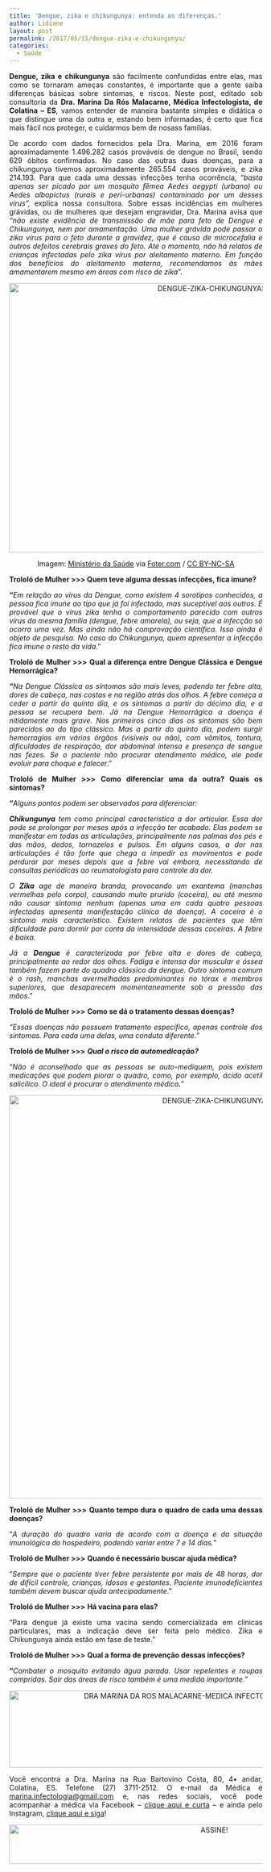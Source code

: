 ```yaml
---
title: 'Dengue, zika e chikungunya: entenda as diferenças.'
author: Lidiane
layout: post
permalink: /2017/05/15/dengue-zika-e-chikungunya/
categories:
  - Saúde
---
```

<p align="justify">
  <strong>Dengue, zika e chikungunya</strong> são facilmente confundidas entre elas, mas como se tornaram ameças constantes, é importante que a gente saiba diferenças básicas sobre sintomas, e riscos. Neste post, editado sob consultoria da <strong>Dra. Marina Da Rós Malacarne, Médica Infectologista, de Colatina – ES</strong>, vamos entender de maneira bastante simples e didática o que distingue uma da outra e, estando bem informadas, é certo que fica mais fácil nos proteger, e cuidarmos bem de nosass famílias.
</p>

<p align="justify">
  De acordo com dados fornecidos pela Dra. Marina, em 2016 foram aproximadamente 1.496.282 casos prováveis de dengue no Brasil, sendo 629 óbitos confirmados. No caso das outras duas doenças, para a chikungunya tivemos aproximadamente 265.554 casos prováveis, e zika 214.193. Para que cada uma dessas infecções tenha ocorrência, “<em>basta apenas ser picado por um mosquito fêmea Aedes aegypti (urbano) ou Aedes albopictus (rurais e peri-urbanas) contaminado por um desses vírus”, </em>explica nossa consultora<em>. </em>Sobre essas incidências em mulheres grávidas, ou de mulheres que desejam engravidar, Dra. Marina avisa que <em>“não existe evidência de transmissão de mãe para feto de Dengue e Chikungunya, nem por amamentação. Uma mulher grávida pode passar o zika vírus para o feto durante a gravidez, que é causa de microcefalia e outros defeitos cerebrais graves do feto. Até o momento, não há relatos de crianças infectadas pelo zika vírus por aleitamento materno. Em função dos benefícios do aleitamento materno, recomendamos às mães amamentarem mesmo em áreas com risco de zika</em>”.
</p>

<p align="center">
  <img class="alignnone size-full wp-image-13811" src="https://www.trololodemulher.com.br/2017/05/DENGUE-ZIKA-CHIKUNGUNYA2.jpg" alt="DENGUE-ZIKA-CHIKUNGUNYA[2]" width="800" height="534" />
</p>

<p align="center">
  Imagem: <a href="https://www.flickr.com/photos/ministeriodasaude/15961132911/" target="_blank" rel="noopener noreferrer">Ministério da Saúde</a> via <a href="http://foter.com/re/14d66a" target="_blank" rel="noopener noreferrer">Foter.com</a> / <a href="http://creativecommons.org/licenses/by-nc-sa/2.0/" target="_blank" rel="noopener noreferrer">CC BY-NC-SA</a>
</p>

<p align="justify">
  <strong>Trololó de Mulher >>> Quem teve alguma dessas infecções, fica imune?</strong>
</p>

<p align="justify">
  <strong>“</strong><em>Em relação ao vírus da Dengue, como existem 4 sorotipos conhecidos, a pessoa fica imune ao tipo que já foi infectado, mas suceptivel aos outros. É provável que o vírus zika tenha o comportamento parecido com outros vírus da mesma família (dengue, febre amarela), ou seja, que a infecção só ocorra uma vez. Mas ainda não há comprovação científica. Isso ainda é objeto de pesquisa. No caso do Chikungunya, quem apresentar a infecção fica imune o resto da vida</em>.”
</p>

<p align="justify">
  <strong>Trololó de Mulher >>></strong> <b>Qual a diferença entre Dengue Clássica e Dengue Hemorrágica?</b>
</p>

<p align="justify">
  <strong>“</strong><em>Na Dengue Clássica os sintomas são mais leves, podendo ter febre alta, dores de cabeça, nas costas e na região atrás dos olhos. A febre começa a ceder a partir do quinto dia, e os sintomas a partir do décimo dia, e a pessoa se recupera bem. Já na Dengue Hemorrágica a doença é nitidamente mais grave. Nos primeiros cinco dias os sintomas são bem parecidos ao do tipo clássico. Mas a partir do quinto dia, podem surgir hemorragias em vários órgãos (visíveis ou não), com vômitos, tontura, dificuldades de respiração, dor abdominal intensa e presença de sangue nas fezes. Se o paciente não procurar atendimento médico, ele pode evoluir para choque e falecer</em>.”
</p>

<p align="justify">
  <strong>Trololó de Mulher >>></strong> <b>Como diferenciar uma da outra? Quais os sintomas?</b>
</p>

<p align="justify">
  <strong>“</strong><em>Alguns pontos podem ser observados para diferenciar:</em>
</p>

<p align="justify">
  <em><strong>Chikungunya</strong> tem como principal característica a dor articular. Essa dor pode se prolongar por meses após a infecção ter acabado. Elas podem se manifestar em todas as articulações, principalmente nas palmas dos pés e das mãos, dedos, tornozelos e pulsos. Em alguns casos, a dor nas articulações é tão forte que chega a impedir os movimentos e pode perdurar por meses depois que a febre vai embora, necessitando de consultas periódicas ao reumatologista para controle da dor.</em>
</p>

<p align="justify">
  <em>O <strong>Zika</strong> age de maneira branda, provocando um exantema (manchas vermelhas pelo corpo), causando muito prurido (coceira), ou até mesmo não causar sintoma nenhum (apenas uma em cada quatro pessoas infectadas apresenta manifestação clínica da doença). A coceira é o sintoma mais característico. Existem relatos de pacientes que têm dificuldade para dormir por conta da intensidade dessas coceiras. A febre é baixa.</em>
</p>

<p align="justify">
  <em>Já a <strong>Dengue</strong> é caracterizada por febre alta e dores de cabeça, principalmente ao redor dos olhos. Fadiga e intensa dor muscular e óssea também fazem parte do quadro clássico da dengue. Outro sintoma comum é o rash, manchas avermelhadas predominantes no tórax e membros superiores, que desaparecem momentaneamente sob a pressão das mãos</em>.”
</p>

<p align="justify">
  <strong>Trololó de Mulher >>></strong> <b>Como se dá o tratamento dessas doenças?</b>
</p>

<p align="justify">
  <em>“Essas doenças não possuem tratamento específico, apenas controle dos sintomas. Para cada uma delas, uma conduta diferente.”</em>
</p>

<p align="justify">
  <strong>Trololó de Mulher >>></strong> <b><em>Qual o risco da automedicação?</em></b>
</p>

<p align="justify">
  “<em>Não é aconselhado que as pessoas se auto-mediquem, pois existem medicações que podem piorar o quadro, como, por exemplo, ácido acetil salicílico. O ideal é procurar o atendimento médico<strong>.</strong></em>”
</p>

<p align="center">
  <img class="alignnone size-full wp-image-13810" src="https://www.trololodemulher.com.br/2017/05/DENGUE-ZIKA-CHIKUNGUNYA.jpg" alt="DENGUE-ZIKA-CHIKUNGUNYA" width="800" height="800" />
</p>

<p align="justify">
  <strong>Trololó de Mulher >>></strong> <b>Quanto tempo dura o quadro de cada uma dessas doenças?</b>
</p>

<p align="justify">
  “<em>A duração do quadro varia de acordo com a doença e da situação imunológica do hospedeiro, podendo variar entre 7 e 14 dias.</em>”
</p>

<p align="justify">
  <strong>Trololó de Mulher >>></strong> <b>Quando é necessário buscar ajuda médica?</b>
</p>

<p align="justify">
  “<em>Sempre que o paciente tiver febre persistente por mais de 48 horas, dor de difícil controle, crianças, idosos e gestantes. Paciente imunodeficientes também devem buscar ajuda antecipadamente</em>.”
</p>

<p align="justify">
  <strong>Trololó de Mulher >>></strong> <b>Há vacina para elas?</b>
</p>

<p align="justify">
  “Para dengue já existe uma vacina sendo comercializada em clínicas particulares, mas a indicação deve ser feita pelo médico. Zika e Chikungunya ainda estão em fase de teste.”
</p>

<p align="justify">
  <strong>Trololó de Mulher >>></strong> <b>Qual a forma de prevenção dessas infecções?</b>
</p>

<p align="justify">
  <strong>“</strong><em>Combater o mosquito evitando água parada. Usar repelentes e roupas compridas. Sair das áreas de risco também é uma medida importante.”</em>
</p>

<p align="center">
  <img class="alignnone size-full wp-image-13813" src="https://www.trololodemulher.com.br/2017/05/DRA-MARINA-DA-ROS-MALACARNE-MEDICA-INFECTOLOGISTA-COLATINA-ES.jpg" alt="DRA MARINA DA ROS MALACARNE-MEDICA INFECTOLOGISTA-COLATINA-ES" width="800" height="153" />
</p>

<p align="justify">
  Você encontra a Dra. Marina na Rua Bartovino Costa, 80, 4• andar, Colatina, ES. Telefone (27) 3711-2512. O e-mail da Médica é <a href="mailto:marina.infectologia@gmail.com">marina.infectologia@gmail.com</a> e, nas redes sociais, você pode acompanhar a médica via Facebook – <a href="https://www.facebook.com/drainfectologista/" target="_blank" rel="noopener noreferrer">clique aqui e curta</a> – e ainda pelo Instagram, <a href="https://www.instagram.com/drainfectologista/" target="_blank" rel="noopener noreferrer">clique aqui e siga</a>!
</p>

<p align="center">
  <a href="http://feedburner.google.com/fb/a/mailverify?uri=blogbichafemea&loc=pt_BR" target="_blank" rel="noopener noreferrer"><img class="alignnone size-full wp-image-10439" src="https://www.trololodemulher.com.br/2014/09/ASSINE.png" alt="ASSINE!" width="800" height="78" /></a>
</p>

<p align="justify">